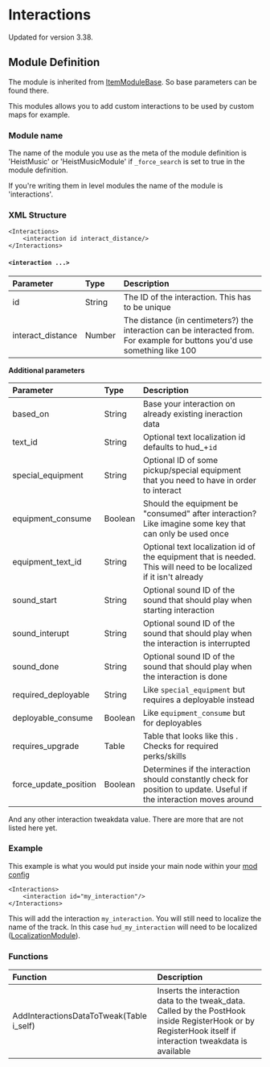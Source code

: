 # Interactions

Updated for version 3.38.

## Module Definition

The module is inherited from [ItemModuleBase](https://github.com/GreatBigBushyBeard/PAYDAY-2-BeardLib/wiki/ModuleBase#ItemModuleBase). So base parameters can be found there.

This modules allows you to add custom interactions to be used by custom maps for example.

### Module name

The name of the module you use as the meta of the module definition is 'HeistMusic' or 'HeistMusicModule' if `_force_search` is set to true in the module definition.

If you're writing them in level modules the name of the module is 'interactions'.

### XML Structure

```markup
<Interactions>
    <interaction id interact_distance/>
</Interactions>
```

#### `<interaction ...>`

| Parameter | Type | Description |
| :--- | :--- | :--- |
| id | String | The ID of the interaction. This has to be unique |
| interact\_distance | Number | The distance \(in centimeters?\) the interaction can be interacted from. For example for buttons you'd use something like 100 |

**Additional parameters**

| Parameter | Type | Description |
| :--- | :--- | :--- |
| based\_on | String | Base your interaction on already existing ineraction data |
| text\_id | String | Optional text localization id defaults to hud\_+`id` |
| special\_equipment | String | Optional ID of some pickup/special equipment that you need to have in order to interact |
| equipment\_consume | Boolean | Should the equipment be "consumed" after interaction? Like imagine some key that can only be used once |
| equipment\_text\_id | String | Optional text localization id of the equipment that is needed. This will need to be localized if it isn't already |
| sound\_start | String | Optional sound ID of the sound that should play when starting interaction |
| sound\_interupt | String | Optional sound ID of the sound that should play when the interaction is interrupted |
| sound\_done | String | Optional sound ID of the sound that should play when the interaction is done |
| required\_deployable | String | Like `special_equipment` but requires a deployable instead |
| deployable\_consume | Boolean | Like `equipment_consume` but for deployables |
| requires\_upgrade | Table | Table that looks like this . Checks for required perks/skills |
| force\_update\_position | Boolean | Determines if the interaction should constantly check for position to update. Useful if the interaction moves around |

And any other interaction tweakdata value. There are more that are not listed here yet.

### Example

This example is what you would put inside your main node within your [mod config](https://github.com/GreatBigBushyBeard/PAYDAY-2-BeardLib/wiki/Module-Config)

```markup
<Interactions>
    <interaction id="my_interaction"/>
</Interactions>
```

This will add the interaction `my_interaction`. You will still need to localize the name of the track. In this case `hud_my_interaction` will need to be localized \([LocalizationModule](https://github.com/GreatBigBushyBeard/PAYDAY-2-BeardLib/wiki/LocalizationModule)\).

### Functions

| Function | Description |
| :--- | :--- |
| AddInteractionsDataToTweak\(Table i\_self\) | Inserts the interaction data to the tweak\_data. Called by the PostHook inside RegisterHook or by RegisterHook itself if interaction tweakdata is available |

